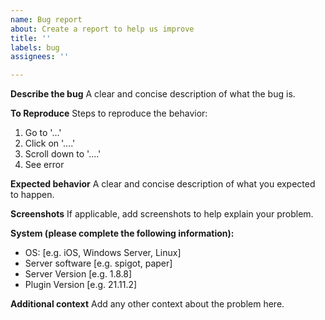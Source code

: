 ```yaml
---
name: Bug report
about: Create a report to help us improve
title: ''
labels: bug
assignees: ''

---
```


<!-- 
NOTE: Please do not merge multiple bugs into one issue.
It is easier to address the bugs if they are created as seperate issues
-->
**Describe the bug**
A clear and concise description of what the bug is.

**To Reproduce**
Steps to reproduce the behavior:
1. Go to '...'
2. Click on '....'
3. Scroll down to '....'
4. See error

**Expected behavior**
A clear and concise description of what you expected to happen.

**Screenshots**
If applicable, add screenshots to help explain your problem.

**System (please complete the following information):**
 - OS: [e.g. iOS, Windows Server, Linux]
 - Server software [e.g. spigot, paper]
 - Server Version [e.g. 1.8.8]
 - Plugin Version [e.g. 21.11.2]

**Additional context**
Add any other context about the problem here.
